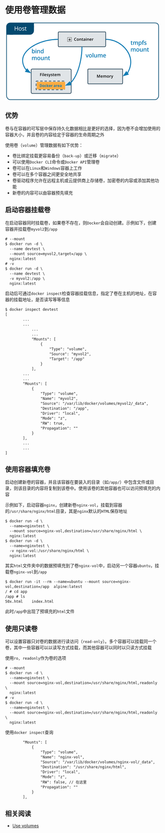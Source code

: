 
# 使用卷管理数据

![](./imgs/types-of-mounts-volume.png)

## 优势

卷与在容器的可写层中保存持久化数据相比是更好的选择，因为卷不会增加使用的容器大小，并且卷的内容给定于容器的生命周期之外

使用卷（`volume`）管理数据有如下优势：

* 卷比绑定挂载更容易备份（`back-up`）或迁移（`migrate`）
* 可以使用`Docker CLI`命令或`Docker API`管理卷
* 卷可以在`Linux`和`Windows`容器上工作
* 卷可以在多个容器之间更安全地共享
* 卷驱动程序允许在远程主机或云提供商上存储卷，加密卷的内容或添加其他功能
* 新卷的内容可以由容器预先填充

## 启动容器挂载卷

在启动容器同时挂载卷，如果卷不存在，则`Docker`会自动创建。示例如下，创建容器并挂载卷`myvol2`到`/app`

```
# --mount
$ docker run -d \
  --name devtest \
  --mount source=myvol2,target=/app \
  nginx:latest
# -v
$ docker run -d \
  --name devtest \
  -v myvol2:/app \
  nginx:latest
```

启动后可通过`docker inspect`检查容器挂载信息，指定了卷在主机的地址，在容器的挂载地址，是否读写等等信息

```
$ docker inspect devtest
[
        ...
        ...
            ...
            ...
            "Mounts": [
                {
                    "Type": "volume",
                    "Source": "myvol2",
                    "Target": "/app"
                }
            ],
        ...
        ...
        "Mounts": [
            {
                "Type": "volume",
                "Name": "myvol2",
                "Source": "/var/lib/docker/volumes/myvol2/_data",
                "Destination": "/app",
                "Driver": "local",
                "Mode": "z",
                "RW": true,
                "Propagation": ""
            }
        ],
        ...
        ...
]
```

## 使用容器填充卷

启动创建新卷的容器，并且该容器在要装入的目录（如`/app/`）中包含文件或目录，则该目录的内容将复制到该卷中。使用该卷的其他容器也可以访问预填充的内容

示例如下，启动容器`nginx`，创建新卷`nginx-vol`，挂载到容器的`/usr/share/nginx/html`目录，其是`nginx`默认的`HTML`保存地址

```
$ docker run -d \
  --name=nginxtest \
  --mount source=nginx-vol,destination=/usr/share/nginx/html \
  nginx:latest
$ docker run -d \
  --name=nginxtest \
  -v nginx-vol:/usr/share/nginx/html \
  nginx:latest
```

其实`html`文件夹中的数据预填充到了卷`nginx-vol`中，启动另一个容器`ubuntu`，挂载卷`nginx-vol`到`/app`

```
$ docker run -it --rm --name=ubuntu --mount source=nginx-vol,destination=/app  alpine:latest
/ # cd app
/app # ls
50x.html    index.html
```

此时`/app`中出现了预填充的`html`文件

## 使用只读卷

可以设置容器只对卷的数据进行读访问（`read-only`）。多个容器可以挂载同一个卷，其中一些容器可以以读写方式挂载，而其他容器可以同时以只读方式挂载

使用`ro, readonly`作为卷的选项

```
# --mount
$ docker run -d \
  --name=nginxtest \
  --mount source=nginx-vol,destination=/usr/share/nginx/html,readonly \
  nginx:latest
# -v
$ docker run -d \
  --name=nginxtest \
  --mount source=nginx-vol,destination=/usr/share/nginx/html,readonly \
  nginx:latest
```

使用`docker inspect`查询

```
        "Mounts": [
            {
                "Type": "volume",
                "Name": "nginx-vol",
                "Source": "/var/lib/docker/volumes/nginx-vol/_data",
                "Destination": "/usr/share/nginx/html",
                "Driver": "local",
                "Mode": "z",
                "RW": false, // 在这里
                "Propagation": ""
            }
        ],
```

## 相关阅读

* [Use volumes](https://docs.docker.com/storage/volumes/)